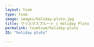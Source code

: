```yaml
---
layout: tsum
type: tsum
image: images/holiday-pluto.jpg
title: クリスマスプルート | Holiday Pluto
permalink: tsumtsum/holiday-pluto
ID: "holiday pluto"

---
```


